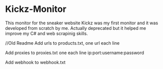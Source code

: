 # Kickz-Monitor
This monitor for the sneaker website Kickz was my first monitor and it was developed from scratch by me.
Actually deprecated but it helped me improve my C# and web scrapinig skills.



//Old Readme
Add urls to products.txt, one url each line 

Add proxies to proxies.txt one each line ip:port:username:password

Add webhook to webhook.txt 

